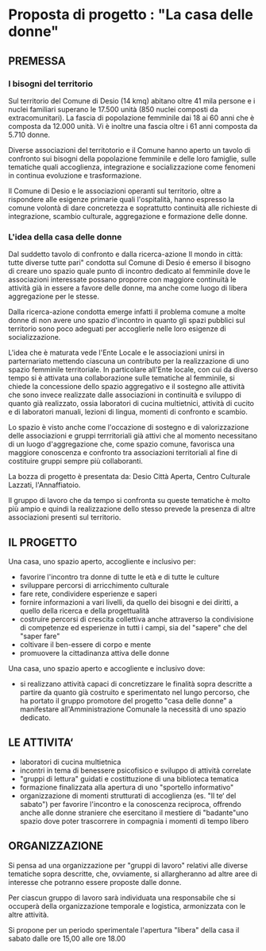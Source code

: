 # Proposta di progetto : "La casa delle donne"

## PREMESSA

### I bisogni del territorio

Sul territorio del Comune di Desio (14 kmq) abitano oltre 41 mila persone e i nuclei familiari superano le 17.500 unità (850 nuclei composti da extracomunitari). La fascia di popolazione femminile dai 18 ai 60 anni che è composta da 12.000 unità. Vi è inoltre una fascia oltre i 61 anni composta da 5.710 donne.

Diverse associazioni del territotorio e il Comune hanno aperto un tavolo di confronto sui bisogni della popolazione femminile e delle loro famiglie, sulle tematiche quali accoglienza, integrazione e socializzazione come fenomeni in continua evoluzione e trasformazione.

Il Comune di Desio e le associazioni operanti sul territorio, oltre a rispondere alle esigenze primarie quali l'ospitalità, hanno espresso la comune volontà di dare concretezza e soprattutto continuità alle richieste di integrazione, scambio culturale, aggregazione e formazione delle donne.

### L'idea della casa delle donne

Dal suddetto tavolo di confronto e dalla ricerca-azione Il mondo in città: tutte diverse tutte pari" condotta sul Comune di Desio é emerso il bisogno di creare uno spazio quale punto di incontro dedicato al femminile dove le associazioni interessate possano proporre con maggiore continuità le attività già in essere a favore delle donne, ma anche come luogo di libera aggregazione per le stesse.

Dalla ricerca-azione condotta emerge infatti il problema comune a molte donne di non avere uno spazio d'incontro in quanto gli spazi pubblici sul territorio sono poco adeguati per accoglierle nelle loro esigenze di socializzazione.

L'idea che è maturata vede l'Ente Locale e le associazioni unirsi in parternariato mettendo ciascuna un contributo per la realizzazione di uno spazio femminile territoriale. In particolare all'Ente locale, con cui da diverso tempo si è attivata una collaborazione sulle tematiche al femminile, si chiede la concessione dello spazio aggregativo e il sostegno alle attività che sono invece realizzate dalle associazioni in continuità e sviluppo di quanto già realizzato, ossia laboratori di cucina multietnici, attività di cucito e di laboratori manuali, lezioni di lingua, momenti di confronto e scambio.

Lo spazio è visto anche come l'occazione di sostegno e di valorizzazione delle associazioni e gruppi terrritoriali già attivi che al momento necessitano di un luogo d'aggregazione che, come spazio comune, favorisca una maggiore conoscenza e confronto tra associazioni territoriali al fine di costituire gruppi sempre più collaboranti.

La bozza di progetto è presentata da: Desio Città Aperta, Centro Culturale Lazzati, l'Annaffiatoio.

Il gruppo di lavoro che da tempo si confronta su queste tematiche è molto più ampio e quindi la realizzazione dello stesso prevede la presenza di altre associazioni presenti sul territorio.

## IL PROGETTO

Una casa, uno spazio aperto, accogliente e inclusivo per:

- favorire l'incontro tra donne di tutte le età e di tutte le culture
- sviluppare percorsi di arricchimento culturale
- fare rete, condividere esperienze e saperi
- fornire informazioni a vari livelli, da quello dei bisogni e dei diritti, a quello della ricerca e della progettualità
- costruire percorsi di crescita collettiva anche attraverso la condivisione di competenze ed esperienze in tutti i campi, sia del "sapere" che del "saper fare"
- coltivare il ben-essere di corpo e mente
- promuovere la cittadinanza attiva delle donne

Una casa, uno spazio aperto e accogliente e inclusivo dove:

- si realizzano attività capaci di concretizzare le finalità sopra descritte a partire da quanto già costruito e sperimentato nel lungo percorso, che ha portato il gruppo promotore del progetto "casa delle donne" a manifestare all'Amministrazione Comunale la necessità di uno spazio dedicato.

## LE ATTIVITA‘

- laboratori di cucina multietnica
- incontri in tema di benessere psicofisico e sviluppo di attività correlate
- "gruppi di lettura" guidati e costittuzione di una biblioteca tematica
- formazione finalizzata alla apertura di uno "sportello informativo"
- organizzazione di momenti strutturati di accoglienza (es. "Il te‘ del sabato") per favorire l'incontro e la conoscenza reciproca, offrendo anche alle donne straniere che esercitano il mestiere di "badante"uno spazio dove poter trascorrere in compagnia i momenti di tempo libero

## ORGANIZZAZIONE

Si pensa ad una organizzazione per "gruppi di lavoro" relativi alle diverse tematiche sopra descritte, che, ovviamente, si allargheranno ad altre aree di interesse che potranno essere proposte dalle donne.

Per ciascun gruppo di lavoro sarà individuata una responsabile che si occuperà della organizzazione temporale e logistica, armonizzata con le altre attività.

Si propone per un periodo sperimentale l'apertura "libera" della casa il sabato dalle ore 15,00 alle ore 18.00
